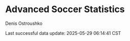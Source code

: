 # Advanced Soccer Statistics
Denis Ostroushko

<!-- gfm -->

Last successful data update: 2025-05-29 06:14:41 CST
